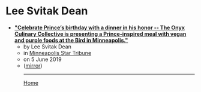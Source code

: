 # Lee Svitak Dean

 - [**"Celebrate Prince’s birthday with a dinner in his honor -- The Onyx Culinary Collective is presenting a Prince-inspired meal with vegan and purple foods at the Bird in Minneapolis."**](https://www.startribune.com/celebrate-prince-s-birthday-with-a-dinner-in-his-honor-at-the-bird-in-minneapolis/510867202/)<ul><li>by Lee Svitak Dean</li><li>in [Minneapolis Star Tribune](https://www.startribune.com/)</li><li>on 5 June 2019</li><li>([mirror](https://web.archive.org/web/*/https://www.startribune.com/celebrate-prince-s-birthday-with-a-dinner-in-his-honor-at-the-bird-in-minneapolis/510867202/))</li><ul>

----

[Home](../index.md)
